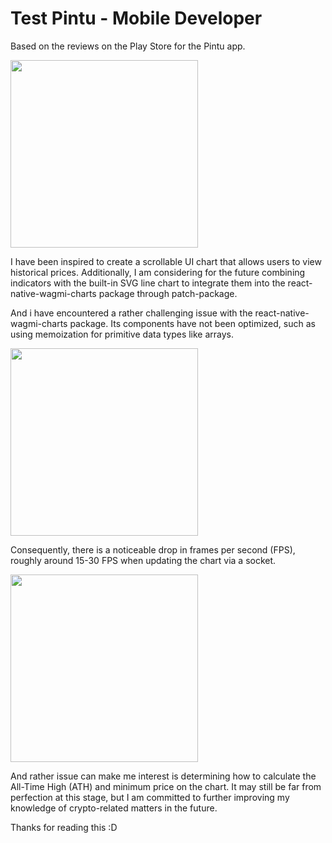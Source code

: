 # Test Pintu - Mobile Developer

Based on the reviews on the Play Store for the Pintu app.

<img src="https://user-images.githubusercontent.com/46390089/268562216-6ae36cc3-cf69-407a-be84-6ce9556e60a4.jpg" width="300">

I have been inspired to create a scrollable UI chart that allows users to view historical prices. Additionally, I am considering for the future combining indicators with the built-in SVG line chart to integrate them into the react-native-wagmi-charts package through patch-package.

And i have encountered a rather challenging issue with the react-native-wagmi-charts package. Its components have not been optimized, such as using memoization for primitive data types like arrays.

<img src="https://user-images.githubusercontent.com/46390089/268562535-e839fabd-ebff-42c6-b5c6-020d7e29a19a.png" width="300">

Consequently, there is a noticeable drop in frames per second (FPS), roughly around 15-30 FPS when updating the chart via a socket.

<img src="https://user-images.githubusercontent.com/46390089/268562337-f21e0110-d2b1-4907-aa79-564c5abb6753.jpg" width="300">

And rather issue can make me interest is determining how to calculate the All-Time High (ATH) and minimum price on the chart. It may still be far from perfection at this stage, but I am committed to further improving my knowledge of crypto-related matters in the future.

Thanks for reading this :D
